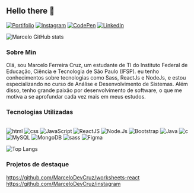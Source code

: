 ## Hello there 👋

[![Portifolio](https://img.shields.io/badge/website-000000?style=for-the-badge&logo=About.me&logoColor=white)](https://portfolio-marcelo-cruz.netlify.app/)
[![Instagram](https://img.shields.io/badge/Instagram-E4405F?style=for-the-badge&logo=instagram&logoColor=white)](https://www.instagram.com/marceloxris__/)
[![CodePen](https://img.shields.io/badge/Codepen-000000?style=for-the-badge&logo=codepen&logoColor=white)](https://codepen.io/marceloDEVcruz)
[![LinkedIn](https://img.shields.io/badge/LinkedIn-0077B5?style=for-the-badge&logo=linkedin&logoColor=white)](https://www.linkedin.com/in/marcelo-ferreira-cruz/)

![Marcelo GitHub stats](https://github-readme-stats.vercel.app/api?username=MarceloDevCruz&show_icons=true&theme=tokyonight)

### Sobre Min
Olá, sou Marcelo Ferreira Cruz, um estudante de TI do Instituto Federal de Educação, Ciência e Tecnologia de São Paulo (IFSP). eu tenho conhecimentos sobre tecnologias como Sass, ReactJs e NodeJs, e estou especializando no curso de Análise e Desenvolvimento de Sistemas. Além disso, tenho grande paixão por desenvolvimento de software, o que me motiva a se aprofundar cada vez mais em meus estudos.

### Tecnologias Utilizadas
<div style="display: inline_block" align="left" ><br>
  <img src="https://img.shields.io/badge/html5-%23E34F26.svg?style=for-the-badge&logo=html5&logoColor=white" alt="html"/>
  <img src="https://img.shields.io/badge/css3-%231572B6.svg?style=for-the-badge&logo=css3&logoColor=white" alt="css" />
  <img src="https://img.shields.io/badge/JavaScript-F7DF1E?style=for-the-badge&logo=javascript&logoColor=black" alt="JavaScript" />
  <img src="https://img.shields.io/badge/React-20232A?style=for-the-badge&logo=react&logoColor=61DAFB" alt="ReactJS" />
  <img src="https://img.shields.io/badge/Node.js-43853D?style=for-the-badge&logo=node.js&logoColor=white" alt="Node.Js" />
  <img src="https://img.shields.io/badge/Bootstrap-563D7C?style=for-the-badge&logo=bootstrap&logoColor=white" alt="Bootstrap" />
  <img src="https://img.shields.io/badge/Java-ED8B00?style=for-the-badge&logo=java&logoColor=white" alt="Java" />
  <img src="https://img.shields.io/badge/C-00599C?style=for-the-badge&logo=c&logoColor=white" alt="c" />
  <img src="https://img.shields.io/badge/MySQL-00000F?style=for-the-badge&logo=mysql&logoColor=white" alt="MySQL" />
  <img src="https://img.shields.io/badge/MongoDB-4EA94B?style=for-the-badge&logo=mongodb&logoColor=white" alt="MongoDB" />
  <img src="https://img.shields.io/badge/SASS-hotpink.svg?style=for-the-badge&logo=SASS&logoColor=white" alt="sass" />
  <img src="https://img.shields.io/badge/figma-%23F24E1E.svg?style=for-the-badge&logo=figma&logoColor=white" alt="Figma" />
</div>

![Top Langs](https://github-readme-stats.vercel.app/api/top-langs/?username=MarceloDevCruz)

### Projetos de destaque
https://github.com/MarceloDevCruz/worksheets-react <br>
https://github.com/MarceloDevCruz/instagram

